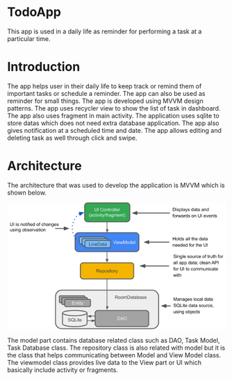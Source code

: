 # TodoApp

This app is used in a daily life as reminder for performing a task at a particular time.
 
# Introduction

The app helps user in their daily life to keep track or remind them of important tasks or schedule a reminder. The app can also be used as reminder for small things. The app is developed using MVVM design patterns. The app uses recycler view to show the list of task in dashboard. The app also uses fragment in main activity. The application uses sqlite to store datas which does not need extra database application. The app also gives notification at a scheduled time and date. The app allows editing and deleting task as well through click and swipe.

 
 # Architecture
 The architecture that was used to develop the application is MVVM which is shown below.
 
 ![](architecture.png)
 
 The model part contains database related class such as DAO, Task Model, Task Database class. The repository class is also related with model but it is the class that helps communicating between Model and View Model class. The viewmodel class provides live data to the View part or UI which basically include activity or fragments.
 
 
